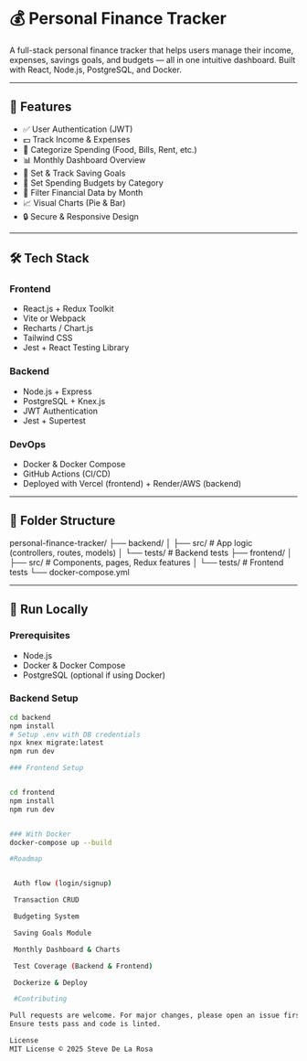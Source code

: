 # 💰 Personal Finance Tracker

A full-stack personal finance tracker that helps users manage their income, expenses, savings goals, and budgets — all in one intuitive dashboard. Built with React, Node.js, PostgreSQL, and Docker.

---

## 🚀 Features

- ✅ User Authentication (JWT)
- 💵 Track Income & Expenses
- 🧾 Categorize Spending (Food, Bills, Rent, etc.)
- 📊 Monthly Dashboard Overview
- 🎯 Set & Track Saving Goals
- 💸 Set Spending Budgets by Category
- 📅 Filter Financial Data by Month
- 📈 Visual Charts (Pie & Bar)
- 🔒 Secure & Responsive Design

---

## 🛠 Tech Stack

### Frontend
- React.js + Redux Toolkit
- Vite or Webpack
- Recharts / Chart.js
- Tailwind CSS
- Jest + React Testing Library

### Backend
- Node.js + Express
- PostgreSQL + Knex.js
- JWT Authentication
- Jest + Supertest

### DevOps
- Docker & Docker Compose
- GitHub Actions (CI/CD)
- Deployed with Vercel (frontend) + Render/AWS (backend)

---

## 📁 Folder Structure

personal-finance-tracker/
├── backend/
│ ├── src/ # App logic (controllers, routes, models)
│ └── tests/ # Backend tests
├── frontend/
│ ├── src/ # Components, pages, Redux features
│ └── tests/ # Frontend tests
└── docker-compose.yml


---

## 🧪 Run Locally

### Prerequisites
- Node.js
- Docker & Docker Compose
- PostgreSQL (optional if using Docker)

### Backend Setup

```bash
cd backend
npm install
# Setup .env with DB credentials
npx knex migrate:latest
npm run dev

### Frontend Setup


cd frontend
npm install
npm run dev


### With Docker
docker-compose up --build

#Roadmap


 Auth flow (login/signup)

 Transaction CRUD

 Budgeting System

 Saving Goals Module

 Monthly Dashboard & Charts

 Test Coverage (Backend & Frontend)

 Dockerize & Deploy

 #Contributing

Pull requests are welcome. For major changes, please open an issue first to discuss your idea.
Ensure tests pass and code is linted.

License
MIT License © 2025 Steve De La Rosa


